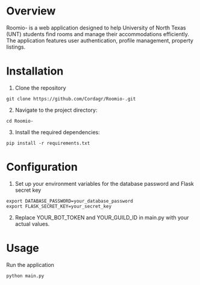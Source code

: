 # Overview
Roomio- is a web application designed to help University of North Texas (UNT) students find rooms and manage their accommodations efficiently. The application features user authentication, profile management, property listings.


# Installation
1. Clone the repository
``` Code
git clone https://github.com/Cordagr/Roomio-.git
```
2. Navigate to the project directory:
``` Code
cd Roomio-
```
3. Install the required dependencies:
``` Code
pip install -r requirements.txt
```
# Configuration
1. Set up your environment variables for the database password and Flask secret key
``` Code
export DATABASE_PASSWORD=your_database_password
export FLASK_SECRET_KEY=your_secret_key
```
2. Replace YOUR_BOT_TOKEN and YOUR_GUILD_ID in main.py with your actual values.
# Usage
Run the application
``` Code
python main.py
```
